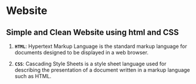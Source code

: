 # Website

## Simple and Clean Website using html and CSS

1.  **`HTML`**: Hypertext Markup Language is the standard markup language for documents designed to be displayed in a web browser.

2.  **`CSS`**: Cascading Style Sheets is a style sheet language used for describing the presentation of a document written in a markup language such as HTML.
